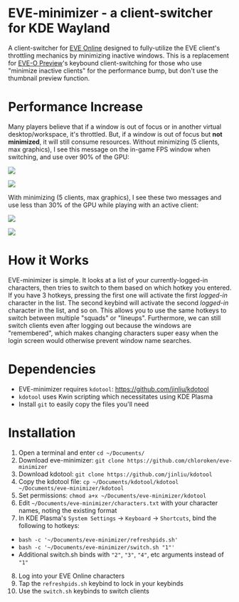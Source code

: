 # EVE-minimizer - a client-switcher for KDE Wayland

A client-switcher for [EVE Online](https://www.eveonline.com/) designed to fully-utilize the EVE client's throttling mechanics by minimizing inactive windows. This is a replacement for [EVE-O Preview](https://github.com/Proopai/eve-o-preview)'s keybound client-switching for those who use "minimize inactive clients" for the performance bump, but don't use the thumbnail preview function.

# Performance Increase

Many players believe that if a window is out of focus or in another virtual desktop/workspace, it's throttled. But, if a window is out of focus but **not minimized**, it will still consume resources. Without minimizing (5 clients, max graphics), I see this message on the in-game FPS window when switching, and use over 90% of the GPU:

![](https://i.imgur.com/DNjdWlJ.png)

![](https://i.imgur.com/WT68EQP.png) 

With minimizing (5 clients, max graphics), I see these two messages and use less than 30% of the GPU while playing with an active client:

![](https://i.imgur.com/RL25rqR.png)

![](https://i.imgur.com/NxriGDH.png)

# How it Works

EVE-minimizer is simple. It looks at a list of your currently-logged-in characters, then tries to switch to them based on which hotkey you entered. If you have 3 hotkeys, pressing the first one will activate the first *logged-in* character in the list. The second keybind will activate the second *logged-in* character in the list, and so on. This allows you to use the same hotkeys to switch between multiple "squads" or "lineups". Furthermore, we can still switch clients even after logging out because the windows are "remembered", which makes changing characters super easy when the login screen would otherwise prevent window name searches.

# Dependencies

- EVE-minimizer requires `kdotool`: https://github.com/jinliu/kdotool
- `kdotool` uses Kwin scripting which necessitates using KDE Plasma
- Install `git` to easily copy the files you'll need

# Installation

1) Open a terminal and enter `cd ~/Documents/`
2) Download eve-minimizer: `git clone https://github.com/chloroken/eve-minimizer`
3) Download kdotool: `git clone https://github.com/jinliu/kdotool`
4) Copy the kdotool file: `cp ~/Documents/kdotool/kdotool ~/Documents/eve-minimizer/kdotool`
5) Set permissions: `chmod a+x ~/Documents/eve-minimizer/kdotool`
6) Edit `~/Documents/eve-minimizer/characters.txt` with your character names, noting the existing format
7) In KDE Plasma's `System Settings` -> `Keyboard` -> `Shortcuts`, bind the following to hotkeys:
  - `bash -c '~/Documents/eve-minimizer/refreshpids.sh'`
  - `bash -c '~/Documents/eve-minimizer/switch.sh "1"'`
  - Additional switch.sh binds with `"2"`, `"3"`, `"4"`, etc arguments instead of `"1"`
8) Log into your EVE Online characters
9) Tap the `refreshpids.sh` keybind to lock in your keybinds
10) Use the `switch.sh` keybinds to switch clients

